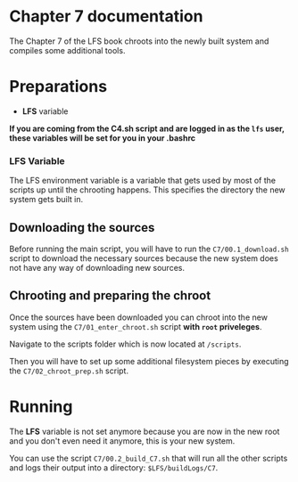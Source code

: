 # Chapter 7 documentation

The Chapter 7 of the LFS book chroots into the newly built system and compiles some additional tools.

# Preparations

- **LFS** variable

**If you are coming from the C4.sh script and are logged in as the `lfs` user, these variables will be set for you in your .bashrc**

### LFS Variable

The LFS environment variable is a variable that gets used by most of the scripts up until the chrooting happens. This specifies the directory the new system gets built in.

## Downloading the sources

Before running the main script, you will have to run the `C7/00.1_download.sh` script to download the necessary sources because the new system does not have any way of downloading new sources.

## Chrooting and preparing the chroot

Once the sources have been downloaded you can chroot into the new system using the `C7/01_enter_chroot.sh` script **with `root` priveleges**.

Navigate to the scripts folder which is now located at `/scripts`.

Then you will have to set up some additional filesystem pieces by executing the `C7/02_chroot_prep.sh` script.

# Running

The **LFS** variable is not set anymore because you are now in the new root and you don't even need it anymore, this is your new system.

 You can use the script `C7/00.2_build_C7.sh` that will run all the other scripts and logs their output into a directory: `$LFS/buildLogs/C7`.
